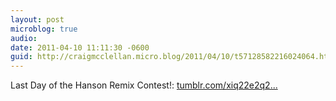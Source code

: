 ```yaml
---
layout: post
microblog: true
audio: 
date: 2011-04-10 11:11:30 -0600
guid: http://craigmcclellan.micro.blog/2011/04/10/t57128582216024064.html
---
```

Last Day of the Hanson Remix Contest!: [tumblr.com/xiq22e2q2...](http://tumblr.com/xiq22e2q2d)
